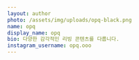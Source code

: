 ```yaml
---
layout: author
photo: /assets/img/uploads/opq-black.png
name: opq
display_name: opq
bio: 다양한 감각적인 리빙 콘텐츠를 다룹니다.
instagram_username: opq.ooo
---
```

